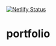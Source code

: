 [![Netlify Status](https://api.netlify.com/api/v1/badges/e446cbb4-144d-4c35-a087-ac7372518b48/deploy-status)](https://app.netlify.com/sites/taljacob-portfolio/deploys?branch=master)

# portfolio